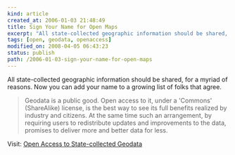 ```yaml
---
kind: article
created_at: 2006-01-03 21:48:49
title: Sign Your Name for Open Maps
excerpt: "All state-collected geographic information should be shared, for a myriad of reasons. Now you can add your name to a growing list of folks that agree."
tags: [open, geodata, openaccess]
modified_on: 2008-04-05 06:43:23
status: publish 
path: /2006-01-03-sign-your-name-for-open-maps
---
```


All state-collected geographic information should be shared, for a myriad of reasons. Now you can add your name to a growing list of folks that agree. 

<blockquote class="large">Geodata is a public good. Open access to it, under a 'Commons' (ShareAlike) license, is the best way to see its full benefits realized by industry and citizens. At the same time such an arrangement, by requiring users to redistribute updates and improvements to the data, promises to deliver more and better data for less.</blockquote>



Visit:  <a href="http://okfn.org/geo/manifesto.php">Open Access to State-collected Geodata</a>